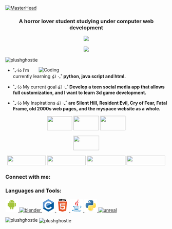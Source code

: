[![MasterHead](linkimageimao)](https://github.com/plushghostie)

<h3 align="center">A horror lover student studying under computer web development</h3> <p align="center"> <img src="https://media.discordapp.net/attachments/1194737908381397139/1198546993753096292/IMG_7387.gif"> </p>

<p align="center"> <img src="https://media.discordapp.net/attachments/1025549489525760126/1079998236435169280/rosa-byDuffzin-1-1-1.gif"> </p>

<p align="left"> <img src="https://komarev.com/ghpvc/?username=plushghostie&label=Profile%20views&color=0e75b6&style=flat" alt="plushghostie" /> </p>

<img align="right" alt="Coding" width="400" src="https://camo.githubusercontent.com/c1e2001a428c33df2d9edc842ed1c8c860c51245744beb083e3c4d2f12a244ef/68747470733a2f2f6d656469612e646973636f72646170702e6e65742f6174746163686d656e74732f313139343733373930383338313339373133392f313139383532373439363731393731323239372f556e7469746c6564315f32303234303132313032313933322e706e67">

- ˚₊‧꒰ა I’m currently learning ໒꒱ ‧₊˚ **python, java script and html.**

- ˚₊‧꒰ა My current goal ໒꒱ ‧₊˚ **Develop a teen social media app that allows full customization, and I want to learn 3d game development.**

- ˚₊‧꒰ა My Inspirations ໒꒱ ‧₊˚ **are Silent Hill, Resident Evil, Cry of Fear, Fatal Frame, old 2000s web pages, and the myspace website as a whole.**

<div><center>

<img src="https://media.discordapp.net/attachments/1194737908381397139/1198542195171545218/Untitled2_20240121031745.png" class="fr-fic fr-dii" width="78" height="44.1406">

<img src="https://media.discordapp.net/attachments/1194737908381397139/1198542195922321469/Untitled2_20240121031742.png" class="fr-fic fr-dii" width="79" height="44.7031">

<img src="https://media.discordapp.net/attachments/1194737908381397139/1198542196887007262/IMG_3910.png" class="fr-fic fr-dii" width="79" height="44.7031">

<img src="https://media.discordapp.net/attachments/1194737908381397139/1198542196417245224/Untitled2_20240121031740.png" class="fr-fic fr-dii" width="80" height="45.2812"></span></span></p><p><span style="color: #e0f799;">

</center>

<div><center>

<img src="https://media.discordapp.net/attachments/1194737908381397139/1198520469654098010/dd85byt-00192981-e259-4bd0-99b3-c88d0d349706.gif" width="120" height="30">

<img src="https://media.discordapp.net/attachments/1194737908381397139/1198520470618787931/toys.gif" width="120" height="30">

<img src="https://media.discordapp.net/attachments/1194737908381397139/1198520470312599612/dreamy.gif" width="120" height="30">

<img src="https://media.discordapp.net/attachments/1194737908381397139/1198520470010601542/defm5bu-9f182a17-4353-4ac9-9ba5-54814c7bff69.gif" width="120" height="30">

</center>

<h3 align="left">Connect with me:</h3>
<p align="left">
</p>

<h3 align="left">Languages and Tools:</h3>
<p align="left"> <a href="https://developer.android.com" target="_blank" rel="noreferrer"> <img src="https://raw.githubusercontent.com/devicons/devicon/master/icons/android/android-original-wordmark.svg" alt="android" width="40" height="40"/> </a> <a href="https://www.blender.org/" target="_blank" rel="noreferrer"> <img src="https://download.blender.org/branding/community/blender_community_badge_white.svg" alt="blender" width="40" height="40"/> </a> <a href="https://www.cprogramming.com/" target="_blank" rel="noreferrer"> <img src="https://raw.githubusercontent.com/devicons/devicon/master/icons/c/c-original.svg" alt="c" width="40" height="40"/> </a> <a href="https://www.w3.org/html/" target="_blank" rel="noreferrer"> <img src="https://raw.githubusercontent.com/devicons/devicon/master/icons/html5/html5-original-wordmark.svg" alt="html5" width="40" height="40"/> </a> <a href="https://www.java.com" target="_blank" rel="noreferrer"> <img src="https://raw.githubusercontent.com/devicons/devicon/master/icons/java/java-original.svg" alt="java" width="40" height="40"/> </a> <a href="https://www.python.org" target="_blank" rel="noreferrer"> <img src="https://raw.githubusercontent.com/devicons/devicon/master/icons/python/python-original.svg" alt="python" width="40" height="40"/> </a> <a href="https://unrealengine.com/" target="_blank" rel="noreferrer"> <img src="https://raw.githubusercontent.com/kenangundogan/fontisto/036b7eca71aab1bef8e6a0518f7329f13ed62f6b/icons/svg/brand/unreal-engine.svg" alt="unreal" width="40" height="40"/> </a> </p>

<p><img align="left" src="https://github-readme-stats.vercel.app/api/top-langs?username=plushghostie&show_icons=true&locale=en&layout=compact" alt="plushghostie" /></p>

<p>&nbsp;<img align="center" src="https://github-readme-stats.vercel.app/api?username=plushghostie&show_icons=true&locale=en" alt="plushghostie" /></p>
